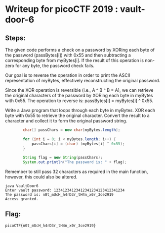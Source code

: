 # Writeup for picoCTF 2019 : vault-door-6
## Steps:
The given code performs a check on a password by XORing each byte of the password (passBytes[i]) with 0x55 and then subtracting a corresponding byte from myBytes[i].
If the result of this operation is non-zero for any byte, the password check fails.

Our goal is to reverse the operation in order to print the ASCII representation of myBytes, effectively reconstructing the original password.

Since the XOR operation is reversible (i.e., A ^ B ^ B = A), we can retrieve the original characters of the password by XORing each byte in myBytes with 0x55.
The operation to reverse is: passBytes[i] = myBytes[i] ^ 0x55.

Write a Java program that loops through each byte in myBytes.
XOR each byte with 0x55 to retrieve the original character.
Convert the result to a character and collect it to form the original password string.

```java
        char[] passChars = new char[myBytes.length];
        
        for (int i = 0; i < myBytes.length; i++) {
            passChars[i] = (char) (myBytes[i] ^ 0x55);
        }
        
        String flag = new String(passChars);
        System.out.println("The password is: " + flag);
```
Remember to still pass 32 characters as required in the main function, however, this could also be altered.

```
java VaultDoor6
Enter vault password: 12341234123412341234123412341234
The password is: n0t_mUcH_h4rD3r_tH4n_x0r_3ce2919
Access granted.
```

## Flag:
```picoCTF{n0t_mUcH_h4rD3r_tH4n_x0r_3ce2919}```
